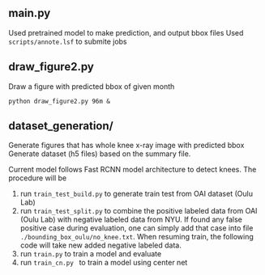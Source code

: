 main.py
---
Used pretrained model to make prediction, and output bbox files
Used `scripts/annote.lsf` to submite jobs


draw_figure2.py
---
Draw a figure with predicted bbox of given month
```
python draw_figure2.py 96m &
```
dataset_generation/
---
Generate figures that has whole knee x-ray image with predicted bbox
Generate dataset (h5 files) based on the summary file.


Current model follows Fast RCNN model architecture to detect knees. The procedure
will be
1. run `train_test_build.py` to generate train test from OAI dataset (Oulu Lab)
1. run `train_test_split.py` to combine the positive labeled data from OAI (Oulu Lab) with negative labeled data from
NYU. If found any false positive case during evaluation, one can simply add that case 
into file `./bounding_box_oulu/no_knee.txt`. When resuming train, the following code will take new added negative labeled
data.
1. run `train.py` to train a model and evaluate
1. run `train_cn.py
` to train a model using center net